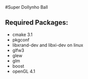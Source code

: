 #Super Dollynho Ball

## Required Packages:
* cmake 3.1
* pkgconf
* libxrand-dev and libxi-dev on linux
* glfw3
* glew
* glm
* boost
* openGL 4.1
